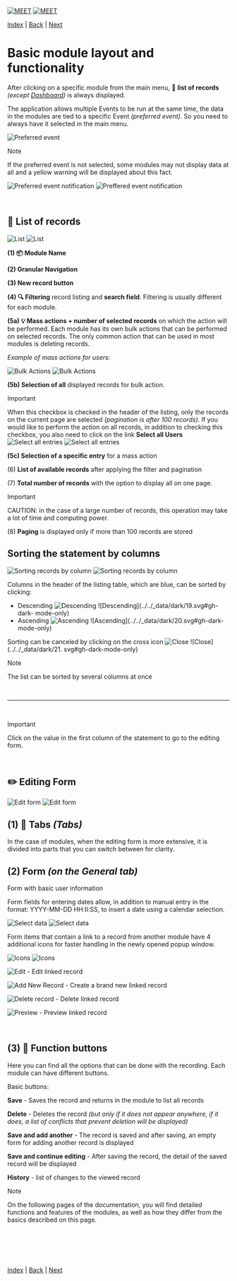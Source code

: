 [![MEET](../../_data/MEET_H_04.svg#gh-dark-mode-only "MEET")](../../README.md#gh-dark-mode-only)
[![MEET](../../_data/MEET_H_03.svg#gh-light-mode-only "MEET")](../../README.md#gh-light-mode-only)

[Index](../README.md) | [Back](0005.md) | [Next](0007.md)


# Basic module layout and functionality
After clicking on a specific module from the main menu, 📄 **list of records** *(except [Dashboard](0002.md))* is always displayed.

The application allows multiple Events to be run at the same time, the data in the modules are tied to a specific Event *(preferred event)*. So you need to always have it selected in the main menu.

![Preferred event](../../_data/screenshots/0014.png)

> [!NOTE]
>If the preferred event is not selected, some modules may not display data at all and a yellow warning will be displayed about this fact.
>
>![Preferred event notification](../../_data/screenshots/0015.png#gh-light-mode-only)
![Preffered event notification](../../_data/screenshots/dark/0015.png#gh-dark-mode-only)

<br />

## 📄 List of records

![List](../../_data/screenshots/0007.png#gh-light-mode-only)
![List](../../_data/screenshots/dark/0007.png#gh-dark-mode-only)

**(1) 📦 Module Name**

**(2) Granular Navigation**

**(3) New record button**

**(4) 🔍 Filtering** record listing and **search field**.
Filtering is usually different for each module.

**(5a) 💡 Mass actions + number of selected records** on which the action will be performed. Each module has its own bulk actions that can be performed on selected records. The only common action that can be used in most modules is deleting records.

*Example of mass actions for users:*

![Bulk Actions](../../_data/screenshots/0009.png#gh-light-mode-only)
![Bulk Actions](../../_data/screenshots/dark/0009.png#gh-dark-mode-only)


**(5b) Selection of all** displayed records for bulk action.
> [!IMPORTANT]
> When this checkbox is checked in the header of the listing, only the records on the current page are selected *(pagination is after 100 records)*.
If you would like to perform the action on all records, in addition to checking this checkbox, you also need to click on the link **Select all Users**
![Select all entries](../../_data/screenshots/0008.png#gh-light-mode-only)
![Select all entries](../../_data/screenshots/dark/0008.png#gh-dark-mode-only)

**(5c) Selection of a specific entry** for a mass action

(6) **List of available records** after applying the filter and pagination

(7) **Total number of records** with the option to display all on one page.
> [!IMPORTANT]
>CAUTION: in the case of a large number of records, this operation may take a lot of time and computing power.

(8) **Paging** is displayed only if more than 100 records are stored

## Sorting the statement by columns
![Sorting records by column](../../_data/screenshots/0020.png#gh-light-mode-only)
![Sorting records by column](../../_data/screenshots/dark/0020.png#gh-dark-mode-only)

Columns in the header of the listing table, which are blue, can be sorted by clicking:
- Descending ![Descending](../../_data/19.svg#gh-light-mode-only) ![Descending](../../_data/dark/19.svg#gh-dark- mode-only)
- Ascending ![Ascending](../../_data/20.svg#gh-light-mode-only) ![Ascending](../../_data/dark/20.svg#gh-dark- mode-only)

Sorting can be canceled by clicking on the cross icon ![Close](../../_data/21.svg#gh-light-mode-only) ![Close](../../_data/dark/21. svg#gh-dark-mode-only)

> [!NOTE]
> The list can be sorted by several columns at once

<br />

---
<br />

> [!IMPORTANT]
> Click on the value in the first column of the statement to go to the editing form.

<br />

## ✏️ Editing Form

![Edit form](../../_data/screenshots/0010.png#gh-light-mode-only)
![Edit form](../../_data/screenshots/dark/0010.png#gh-dark-mode-only)

## **(1) 🔖 Tabs** *(Tabs)*
In the case of modules, when the editing form is more extensive, it is divided into parts that you can switch between for clarity.

## **(2) Form** *(on the General tab)*
Form with basic user information

Form fields for entering dates allow, in addition to manual entry in the format: YYYY-MM-DD HH:II:SS, to insert a date using a calendar selection.

![Select data](../../_data/screenshots/0016.png#gh-light-mode-only)
![Select data](../../_data/screenshots/dark/0016.png#gh-dark-mode-only)


Form items that contain a link to a record from another module have 4 additional icons for faster handling in the newly opened popup window.

![Icons](../../_data/screenshots/0017.png#gh-light-mode-only)
![Icons](../../_data/screenshots/dark/0017.png#gh-dark-mode-only)


![Edit](../../_data/13.svg) - Edit linked record

![Add New Record](../../_data/14.svg) - Create a brand new linked record

![Delete record](../../_data/15.svg) - Delete linked record

![Preview](../../_data/16.svg) - Preview linked record

<br />


## **(3) 💎 Function buttons**
Here you can find all the options that can be done with the recording. Each module can have different buttons.

Basic buttons:

**Save** - Saves the record and returns in the module to list all records

**Delete** - Deletes the record *(but only if it does not appear anywhere, if it does, a list of conflicts that prevent deletion will be displayed)*

**Save and add another** - The record is saved and after saving, an empty form for adding another record is displayed

**Save and continue editing** - After saving the record, the detail of the saved record will be displayed


**History** - list of changes to the viewed record

> [!NOTE]
> On the following pages of the documentation, you will find detailed functions and features of the modules, as well as how they differ from the basics described on this page.

<br /><br />
---
[Index](../README.md) | [Back](0005.md) | [Next](0007.md)